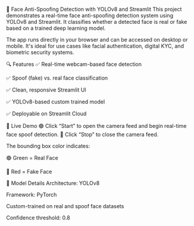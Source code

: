 🚀 Face Anti-Spoofing Detection with YOLOv8 and Streamlit
This project demonstrates a real-time face anti-spoofing detection system using YOLOv8 and Streamlit. It classifies whether a detected face is real or fake based on a trained deep learning model.

The app runs directly in your browser and can be accessed on desktop or mobile. It's ideal for use cases like facial authentication, digital KYC, and biometric security systems.

🔍 Features
✅ Real-time webcam-based face detection

✅ Spoof (fake) vs. real face classification

✅ Clean, responsive Streamlit UI

✅ YOLOv8-based custom trained model

✅ Deployable on Streamlit Cloud

📸 Live Demo
🟢 Click “Start” to open the camera feed and begin real-time face spoof detection.
🔴 Click “Stop” to close the camera feed.

The bounding box color indicates:

🟢 Green = Real Face

🔴 Red = Fake Face

🧠 Model Details
Architecture: YOLOv8

Framework: PyTorch

Custom-trained on real and spoof face datasets

Confidence threshold: 0.8
